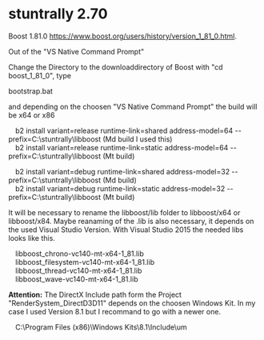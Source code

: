 # stuntrally 2.70

Boost 1.81.0 https://www.boost.org/users/history/version_1_81_0.html.

Out of the "VS Native Command Prompt"

Change the Directory to the downloaddirectory of Boost with "cd boost_1_81_0", type

  bootstrap.bat

and depending on the choosen "VS Native Command Prompt" the build will be x64 or x86

&emsp;b2 install variant=release runtime-link=shared address-model=64 --prefix=C:\stuntrally\libboost (Md build I used this) <br />
&emsp;b2 install variant=release runtime-link=static address-model=64 --prefix=C:\stuntrally\libboost (Mt build) <br />

&emsp;b2 install variant=debug runtime-link=shared address-model=32 --prefix=C:\stuntrally\libboost (Md build) <br />
&emsp;b2 install variant=debug runtime-link=static address-model=32 --prefix=C:\stuntrally\libboost (Mt build) <br />
  
It will be necessary to rename the libboost/lib folder to libboost/x64 or libboost/x84. Maybe reanaming of the .lib is also necessary, it depends on the used Visual Studio Version. With Visual Studio 2015 the needed libs looks like this.

&emsp;libboost_chrono-vc140-mt-x64-1_81.lib<br />
&emsp;libboost_filesystem-vc140-mt-x64-1_81.lib<br />
&emsp;libboost_thread-vc140-mt-x64-1_81.lib<br />
&emsp;libboost_wave-vc140-mt-x64-1_81.lib<br />

**Attention:** The DirectX Include path form the Project "RenderSystem_DirectD3D11" depends on the choosen Windows Kit. In my case I used Version 8.1 but I recommand to go with a newer one.<br />

&emsp;C:\Program Files (x86)\Windows Kits\8.1\Include\um
